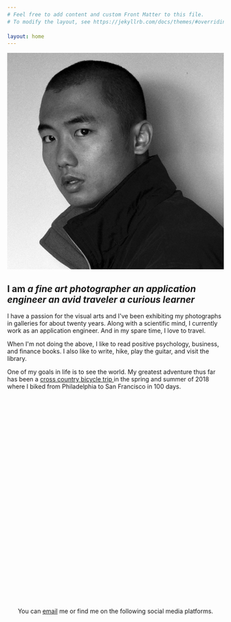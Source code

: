 ```yaml
---
# Feel free to add content and custom Front Matter to this file.
# To modify the layout, see https://jekyllrb.com/docs/themes/#overriding-theme-defaults

layout: home
---
```

<div>
  <img src="/assets/photos/self.jpg" id="portrait" alt="Hiatt Zhao self portrait">

  <h2>I am 
    <em class="title">a fine art photographer</em>
    <em class="title">an application engineer</em>
    <em class="title">an avid traveler</em>
    <em class="title">a curious learner</em>
  </h2>

  <p>I have a passion for the visual arts and I've been exhibiting my photographs in galleries for about twenty years. Along with a scientific mind, I currently work as an application engineer. And in my spare time, I love to travel.</p>

  <p>When I'm not doing the above, I like to read positive psychology, business, and finance books. I also like to write, hike, play the guitar, and visit the library.</p>

  <p>One of my goals in life is to see the world. My greatest adventure thus far has been a <a class="page-link" href="https://www.hiattzhao.com/search/label/2018%20Bicycle%20Across%20America" target="_blank">cross country bicycle trip <i class="fa fa-external-link"></i></a> in the spring and summer of 2018 where I biked from Philadelphia to San Francisco in 100 days.</p>
</div>

<div style="height: 25vh; display: flex; align-items: center; justify-content: center;">
  <div style="margin: 0;">
    <div class="post">
      <p>You can <a class="page-link" href="mailto:hiattzhao@gmail.com">email</a> me or find me on the following social media platforms.</p>
    </div>
    <div class="social_icons">
      <a href="https://www.facebook.com/hiattzhao" target="_blank"><i class="fab fa-facebook"></i></a>
      <a href="https://twitter.com/hiattzhao" target="_blank"><i class="fab fa-twitter"></i></a>
      <a href="https://www.instagram.com/hiattzhao/" target="_blank"><i class="fab fa-instagram"></i></a>
      <a href="https://www.linkedin.com/in/hiattzhao" target="_blank"><i class="fab fa-linkedin-in"></i></a>
      <a href="https://github.com/hiattzhao" target="_blank"><i class="fab fa-github"></i></a>
      <a href="https://vimeo.com/hiattzhao/" target="_blank"><i class="fab fa-vimeo-v"></i></a>
    </div>
  </div>
</div>

<script src="https://ajax.googleapis.com/ajax/libs/jquery/2.1.1/jquery.min.js"></script>
<script>
$(document).ready(function(){
  var titles = $(".title");
  var titleIndex = 0;
  function showNextTitle() {
    titles.eq(titleIndex % titles.length)
        .fadeIn(2000)
        .delay(1000)
        .fadeOut(2000, showNextTitle);
    titleIndex++;
  }
  showNextTitle();
});

</script>
